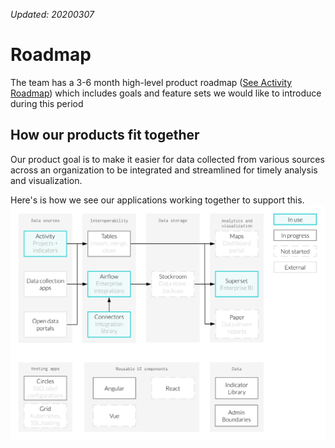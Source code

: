 *Updated: 20200307*

# Roadmap 
The team has a 3-6 month high-level product roadmap ([See Activity Roadmap](https://team.hikaya.io/start/activity-roadmap.html)) which includes goals and feature sets we would like to introduce during this period

## How our products fit together
Our product goal is to make it easier for data collected from various sources across an organization to be integrated and streamlined for timely analysis and visualization.

Here's is how we see our applications working together to support this.
![](/assets/product_flow.png)


